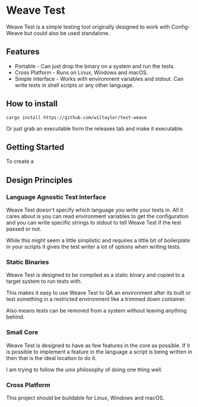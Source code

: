 # Weave Test
Weave Test is a simple testing tool originally designed to work with Config-Weave but could also be used standalone.

## Features
- Portable - Can just drop the binary on a system and run the tests.
- Cross Platform - Runs on Linux, Windows and macOS.
- Simple interface - Works with environment variables and stdout. Can write tests in shell scripts or any other language.

## How to install
```shell
cargo install https://github.com/wiltaylor/test-weave
```

Or just grab an executable form the releases tab and make it executable.


## Getting Started
To create a 

## Design Principles
### Language Agnostic Test Interface
Weave Test doesn't specify which language you write your tests in. All it cares about is you can read environment variables
to get the configuration and you can write specific strings to stdout to tell Weave Test if the test passed or not.

While this might seem a little simplistic and requires a little bit of boilerplate in your scripts it gives the 
test writer a lot of options when writing tests.

### Static Binaries
Weave Test is designed to be compiled as a static binary and copied to a target system to run tests with.

This makes it easy to use Weave Test to QA an environment after its built or test something in a restricted environment
like a trimmed down container.

Also means tests can be removed from a system without leaving anything behind.

### Small Core
Weave Test is designed to have as few features in the core as possible. If it is possible to implement a feature
in the language a script is being written in then that is the ideal location to do it.

I am trying to follow the unix philosophy of doing one thing well.

### Cross Platform
This project should be buildable for Linux, Windows and macOS.

